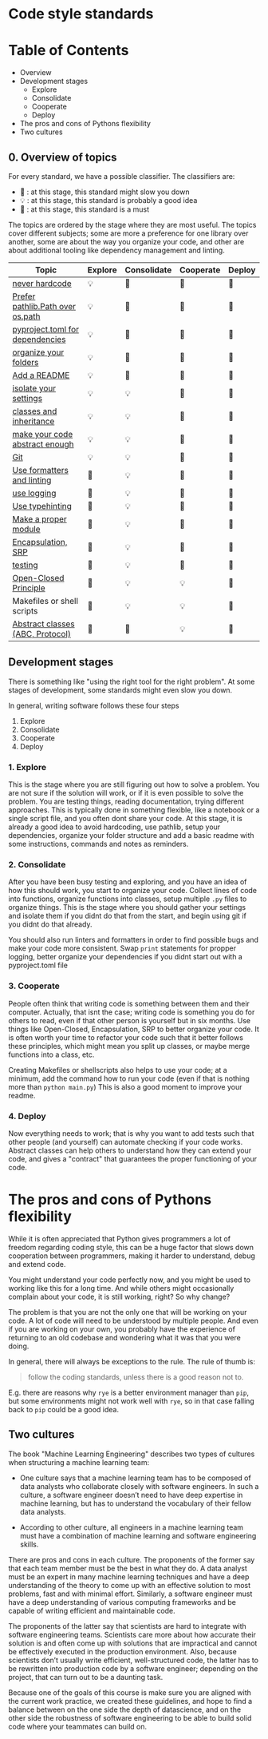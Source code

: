 # Code style standards

# Table of Contents

- Overview
- Development stages
  - Explore
  - Consolidate
  - Cooperate
  - Deploy
- The pros and cons of Pythons flexibility
- Two cultures

## 0. Overview of topics

For every standard, we have a possible classifier. The classifiers are:

- 🐌 : at this stage, this standard might slow you down
- 💡 : at this stage, this standard is probably a good idea
- 🏅 : at this stage, this standard is a must

The topics are ordered by the stage where they are most useful.
The topics cover different subjects; some are more a preference for one library over another, some are about the way you organize your code, and other are about additional tooling like dependency management and linting.

| Topic | Explore | Consolidate | Cooperate | Deploy|
| ----------------------------------------------- | ----------------- | ------- | ------ | ------ |
| [never hardcode](docs/never_hardcode.md) | 💡 | 🏅 | 🏅 | 🏅 |
| [Prefer pathlib.Path over os.path](docs/pathlib.md) | 💡 | 🏅 | 🏅 | 🏅 |
| [pyproject.toml for dependencies](docs/dependencies_management.md) | 💡 | 🏅 | 🏅 | 🏅 |
| [organize your folders](docs/cookiecutter.md) | 💡 | 🏅 | 🏅 | 🏅 |
| [Add a README](docs/add_a_readme.md) | 💡 | 🏅 | 🏅 | 🏅 |
| [isolate your settings](docs/pydantic.md) | 💡 | 💡 | 🏅 | 🏅 |
| [classes and inheritance](docs/use_classes_and_inheritance.md) | 💡 | 💡 | 🏅 | 🏅 |
| [make your code abstract enough](docs/abstract_code.md) | 💡 | 💡 | 🏅 | 🏅 |
| [Git](docs/git_basics.md) | 💡 | 💡 | 🏅 | 🏅 |
| [Use formatters and linting](docs/linting.md) | 🐌 | 💡 | 🏅 | 🏅 |
| [use logging](docs/loguru.md) | 🐌 | 💡 | 🏅 | 🏅 |
| [Use typehinting](docs/typehinting.md) | 🐌 | 💡 | 🏅 | 🏅 |
| [Make a proper module](docs/make_a_module.md) | 🐌 | 💡 | 🏅 | 🏅 |
| [Encapsulation, SRP](docs/encapsulation.md) | 🐌 | 💡 | 🏅 | 🏅 |
| [testing](docs/testing.md) | 🐌 | 💡 | 🏅 | 🏅 |
| [Open-Closed Principle](docs/open_closed.md) | 🐌 | 💡 | 💡 | 🏅 |
| Makefiles or shell scripts | 🐌 | 💡 | 💡 | 🏅 |
| [Abstract classes (ABC, Protocol)](docs/typehinting.md) | 🐌 | 🐌 | 💡 | 🏅 |

## Development stages

There is something like "using the right tool for the right problem". At some stages of development, some standards might even slow you down.

In general, writing software follows these four steps

1. Explore
1. Consolidate
1. Cooperate
1. Deploy

### 1. Explore

This is the stage where you are still figuring out how to solve a problem. You are not sure if the solution will work, or if it is even possible to solve the problem. You are testing things, reading documentation, trying different approaches. This is typically done in something flexible, like a notebook or a single script file, and you often dont share your code.
At this stage, it is already a good idea to avoid hardcoding, use pathlib, setup your dependencies, organize your folder structure and add a basic readme with some instructions, commands and notes as reminders.

### 2. Consolidate

After you have been busy testing and exploring, and you have an idea of how this should work, you start to organize your code.
Collect lines of code into functions, organize functions into classes, setup multiple `.py` files to organize things.
This is the stage where you should gather your settings and isolate them if you didnt do that from the start, and begin using git if you didnt do that already.

You should also run linters and formatters in order to find possible bugs and make your code more consistent.
Swap `print` statements for propper logging, better organize your dependencies if you didnt start out with a pyproject.toml file

### 3. Cooperate

People often think that writing code is something between them and their computer. Actually, that isnt the case; writing code is something you do for others to read, even if that other person is yourself but in six months.
Use things like Open-Closed, Encapsulation, SRP to better organize your code. It is often worth your time to refactor your code such that it better follows these principles, which might mean you split up classes, or maybe merge functions into a class, etc.

Creating Makefiles or shellscripts also helps to use your code; at a minimum, add the command how to run your code (even if that is nothing more than `python main.py`)
This is also a good moment to improve your readme.

### 4. Deploy

Now everything needs to work; that is why you want to add tests such that other people (and yourself) can automate checking if your code works.
Abstract classes can help others to understand how they can extend your code, and gives a "contract" that guarantees the proper functioning of your code.

# The pros and cons of Pythons flexibility

While it is often appreciated that Python gives programmers a lot of freedom regarding coding style, this can be a huge factor that slows down cooperation between programmers, making it harder to understand, debug and extend code.

You might understand your code perfectly now, and you might be used to working like this for a long time. And while others might occasionally complain about your code, it is still working, right? So why change?

The problem is that you are not the only one that will be working on your code. A lot of code will need to be understood by multiple people. And even if you are working on your own, you probably have the experience of returning to an old codebase and wondering what it was that you were doing.

In general, there will always be exceptions to the rule. The rule of thumb is:

> follow the coding standards, unless there is a good reason not to.

E.g. there are reasons why `rye` is a better environment manager than `pip`, but some environments might not work well with `rye`, so in that case falling back to `pip` could be a good idea.

## Two cultures

The book "Machine Learning Engineering" describes two types of cultures when structuring a machine learning team:

- One culture says that a machine learning team has to be composed of data analysts who collaborate closely with software engineers. In such a culture, a software engineer doesn’t need to have deep expertise in machine learning, but has to understand the vocabulary of their fellow data analysts.

- According to other culture, all engineers in a machine learning team must have a combination of machine learning and software engineering skills.

There are pros and cons in each culture. The proponents of the former say that each team member must be the best in what they do. A data analyst must be an expert in many machine learning techniques and have a deep understanding of the theory to come up with an effective solution to most problems, fast and with minimal effort. Similarly, a software engineer must have a deep understanding of various computing frameworks and be capable
of writing efficient and maintainable code.

The proponents of the latter say that scientists are hard to integrate with software engineering teams. Scientists care more about how accurate their solution is and often come up with solutions that are impractical and cannot be effectively executed in the production environment. Also, because scientists don’t usually write efficient, well-structured code, the
latter has to be rewritten into production code by a software engineer; depending on the project, that can turn out to be a daunting task.

Because one of the goals of this course is make sure you are aligned with the current work practice, we created these guidelines, and hope to find a balance between on the one side the depth of datascience, and on the other side the robustness of software engineering to be able to build solid code where your teammates can build on.
